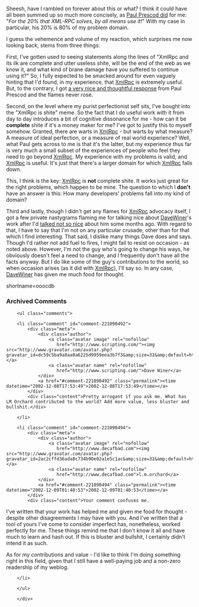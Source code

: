 <p>Sheesh, have I rambled on forever about this or what?  I think it could have all been summed up so much more concisely, as <a href="http://www.decafbad.com/news_archives/000334.phtml#comments">Paul Prescod did</a> for me:  "<i>For the 20% that XML-RPC solves, by all means use it!</i>"  With my case in particular, his 20% is 80% of my problem domain.</p>
<p>I guess the vehemence and volume of my reaction, which surprises me now looking back, stems from three things:</p>
<p>First, I've gotten used to seeing statements along the lines of "XmlRpc and its ilk are complete and utter useless shite, will be the end of the web as we know it, and what kind of brane damage have you suffered to continue using it?"  So, I fully expected to be smacked around for even vaguely hinting that I'd found, in my experience, that <a href="http://www.decafbad.com/twiki/bin/view/Main/XmlRpc">XmlRpc</a> is extremely useful.  But, to the contrary, I got <a href="http://www.blogstream.com/pauls/1038403139">a very nice and thoughtful response</a> from Paul Prescod and the flames never rose.  </p>
<p>Second, on the level where my purist perfectionist self sits, I've bought into the "XmlRpc is shite" meme.  So the fact that I do useful work with it from day to day introduces a bit of cognitive dissonance for me - how can it be <strong>complete</strong> shite if it's a money maker for me?  I've got to justify this to myself somehow.  Granted, there are warts in <a href="http://www.decafbad.com/twiki/bin/view/Main/XmlRpc">XmlRpc</a> - but warts by what measure?  A measure of ideal perfection, or a measure of real world experience?  Well, what Paul gets across to me is that it's the latter, but my experience thus far is very much a small subset of the experiences of people who feel they need to go beyond <a href="http://www.decafbad.com/twiki/bin/view/Main/XmlRpc">XmlRpc</a>.  My experience with my problems is valid, and <a href="http://www.decafbad.com/twiki/bin/view/Main/XmlRpc">XmlRpc</a> is useful.  It's just that there's a larger domain for which <a href="http://www.decafbad.com/twiki/bin/view/Main/XmlRpc">XmlRpc</a> falls down.</p>
<p>This, I think is the key:  <a href="http://www.decafbad.com/twiki/bin/view/Main/XmlRpc">XmlRpc</a> is <strong>not</strong> complete shite.  It works just great for the right problems, which happen to be mine.  The question to which I <strong>don't</strong> have an answer is this:  How many developers' problems fall into my kind of domain?</p>
<p>Third and lastly, though I didn't get any flames for <a href="http://www.decafbad.com/twiki/bin/view/Main/XmlRpc">XmlRpc</a> advocacy itself, I got a few private nastygrams flaming me for talking nice about <a href="http://www.decafbad.com/twiki/bin/view/Main/DaveWiner">DaveWiner</a>'s work after I'd <a href="http://www.decafbad.com/news_archives/000278.phtml">talked not so nice</a> about him some months ago.  With regard to that, I have to say that I'm not on any particular crusade, other than for that which I find interesting.  That said, I dislike many things Dave does and says.  Though I'd rather not add fuel to fires, I might fail to resist on occasion - as noted above.  However, I'm not the guy who's going to change his ways, he obviously doesn't feel a need to change, and I frequently don't have all the facts anyway.  But I do like some of the guy's contributions to the world, so when occasion arises (as it did with <a href="http://www.decafbad.com/twiki/bin/view/Main/XmlRpc">XmlRpc</a>), I'll say so.  In any case, <a href="http://www.decafbad.com/twiki/bin/view/Main/DaveWiner">DaveWiner</a> has given me much food for thought.<br />
</p>
<!--more-->
shortname=ooocdb

<div id="comments" class="comments archived-comments">
            <h3>Archived Comments</h3>
            
        <ul class="comments">
            
        <li class="comment" id="comment-221090492">
            <div class="meta">
                <div class="author">
                    <a class="avatar image" rel="nofollow" 
                       href="http://www.scripting.com/"><img src="http://www.gravatar.com/avatar.php?gravatar_id=dc59c5ba9a8aa0a6225d9959eea3b7f3&amp;size=32&amp;default=http://mediacdn.disqus.com/1320279820/images/noavatar32.png"/></a>
                    <a class="avatar name" rel="nofollow" 
                       href="http://www.scripting.com/">Dave Winer</a>
                </div>
                <a href="#comment-221090492" class="permalink"><time datetime="2002-12-08T17:53:49">2002-12-08T17:53:49</time></a>
            </div>
            <div class="content">Pretty arrogant if you ask me. What has LM Orchard contributed to the world? Add more value, less bluster and bullshit.</div>
            
        </li>
    
        <li class="comment" id="comment-221090494">
            <div class="meta">
                <div class="author">
                    <a class="avatar image" rel="nofollow" 
                       href="http://www.decafbad.com"><img src="http://www.gravatar.com/avatar.php?gravatar_id=2ac2cffd36ada8c734b90e02a1e5c1ac&amp;size=32&amp;default=http://mediacdn.disqus.com/1320279820/images/noavatar32.png"/></a>
                    <a class="avatar name" rel="nofollow" 
                       href="http://www.decafbad.com">l.m.orchard</a>
                </div>
                <a href="#comment-221090494" class="permalink"><time datetime="2002-12-09T01:40:53">2002-12-09T01:40:53</time></a>
            </div>
            <div class="content">Your comment confuses me.  

I've written that your work has helped me and given me food for thought - despite other disagreements I may have with you.  And I've written that a tool of yours I've come to consider imperfect has, nonetheless, worked perfectly for me.  These things remind me that I don't know it all and have much to learn and hash out.  If this is bluster and bullshit, I certainly didn't intend it as such.

As for my contributions and value - I'd like to think I'm doing something right in this field, given that I still have a well-paying job and a non-zero readership of my weblog.</div>
            
        </li>
    
        </ul>
    
        </div>
    